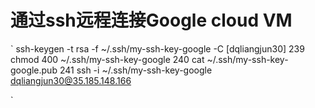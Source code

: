 # 通过ssh远程连接Google cloud VM
`
ssh-keygen -t rsa -f ~/.ssh/my-ssh-key-google -C [dqliangjun30]
  239  chmod 400 ~/.ssh/my-ssh-key-google
  240  cat ~/.ssh/my-ssh-key-google.pub 
  241  ssh -i ~/.ssh/my-ssh-key-google dqliangjun30@35.185.148.166

`

